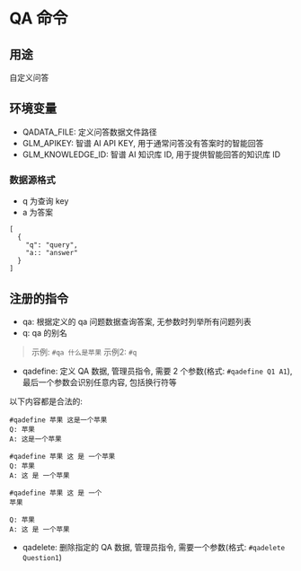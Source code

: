 # QA 命令

## 用途

自定义问答

## 环境变量

- QADATA_FILE: 定义问答数据文件路径
- GLM_APIKEY: 智谱 AI API KEY, 用于通常问答没有答案时的智能回答
- GLM_KNOWLEDGE_ID: 智谱 AI 知识库 ID, 用于提供智能回答的知识库 ID

### 数据源格式

- q 为查询 key
- a 为答案

```
[
  {
    "q": "query",
    "a:: "answer"
  }
]
```


## 注册的指令

- qa: 根据定义的 qa 问题数据查询答案, 无参数时列举所有问题列表
- q: qa 的别名
> 示例: `#qa 什么是苹果`
> 示例2: `#q`

- qadefine: 定义 QA 数据, 管理员指令, 需要 2 个参数(格式: `#qadefine Q1 A1`), 最后一个参数会识别任意内容, 包括换行符等

以下内容都是合法的:
```
#qadefine 苹果 这是一个苹果
Q: 苹果
A: 这是一个苹果
```

```
#qadefine 苹果 这 是 一个苹果
Q: 苹果
A: 这 是 一个苹果
```

```
#qadefine 苹果 这 是 一个
苹果

Q: 苹果
A: 这 是 一个苹果
```

- qadelete: 删除指定的 QA 数据, 管理员指令, 需要一个参数(格式: `#qadelete Question1`)
